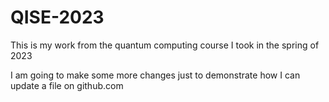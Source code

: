 # QISE-2023
This is my work from the quantum computing course I took in the spring of 2023

I am going to make some more changes just to demonstrate how I can update a file on github.com
